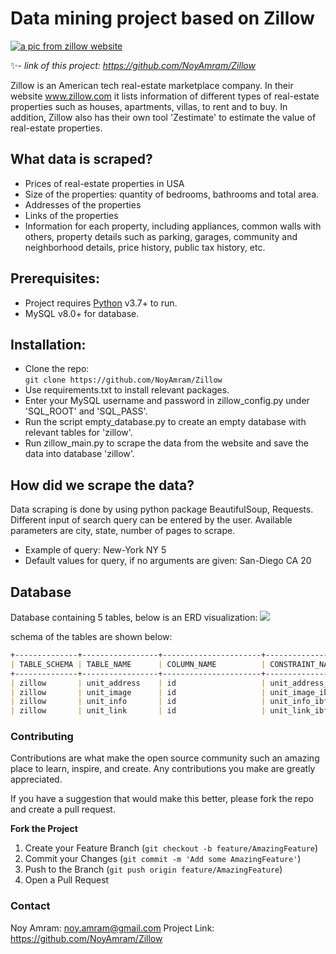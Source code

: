 # Data mining project based on Zillow


[![a pic from zillow website ](https://s.zillowstatic.com/pfs/static/footer-art.svg)](https://s.zillowstatic.com/pfs/static/footer-art.svg)

✨- _link of this project: https://github.com/NoyAmram/Zillow_

Zillow is an American tech real-estate marketplace company. In their website www.zillow.com it lists information of different types of real-estate properties such as houses, apartments, villas, to rent and to buy. In addition, Zillow also has their own tool 'Zestimate' to estimate the value of real-estate properties. 



## What data is scraped? 

- Prices of real-estate properties in USA
- Size of the properties: quantity of bedrooms, bathrooms and total area. 
- Addresses of the properties 
- Links of the properties
- Information for each property, including appliances, common walls with others, property details such as parking, garages, community and neighborhood details, price history, public tax history, etc. 

## Prerequisites: 
- Project requires [Python](https://www.python.org/) v3.7+ to run.
- MySQL v8.0+ for database. 

## Installation:
- Clone the repo:   
 ```git clone https://github.com/NoyAmram/Zillow ```
- Use requirements.txt to install relevant packages.
- Enter your MySQL username and password in zillow_config.py under 'SQL_ROOT' and 'SQL_PASS'. 
- Run the script empty_database.py to create an empty database with relevant tables for 'zillow'.
- Run zillow_main.py to scrape the data from the website and save the data into database 'zillow'.


## How did we scrape the data? 

Data scraping is done by using python package BeautifulSoup, Requests. 
Different input of search query can be entered by the user. 
Available parameters are city, state, number of pages to scrape. 
- Example of query: New-York NY 5
- Default values for query, if no arguments are given: San-Diego CA 20 

## Database
Database containing 5 tables, below is an ERD visualization:
![](ERD_image.PNG)

schema of the tables are shown below:
```markdown
+--------------+-----------------+----------------------+---------------------------+
| TABLE_SCHEMA | TABLE_NAME      | COLUMN_NAME          | CONSTRAINT_NAME           |
+--------------+-----------------+----------------------+---------------------------+
| zillow       | unit_address    | id                   | unit_address_ibfk_1       |
| zillow       | unit_image      | id                   | unit_image_ibfk_1         |
| zillow       | unit_info       | id                   | unit_info_ibfk_1          |
| zillow       | unit_link       | id                   | unit_link_ibfk_1          |
```




### Contributing
Contributions are what make the open source community such an amazing place to learn, inspire, and create. Any contributions you make are greatly appreciated.

If you have a suggestion that would make this better, please fork the repo and create a pull request. 

**Fork the Project**
1. Create your Feature Branch (```git checkout -b feature/AmazingFeature```)
2. Commit your Changes (```git commit -m 'Add some AmazingFeature'```)
3. Push to the Branch (```git push origin feature/AmazingFeature```)
4. Open a Pull Request


### Contact
Noy Amram: noy.amram@gmail.com
Project Link: https://github.com/NoyAmram/Zillow
